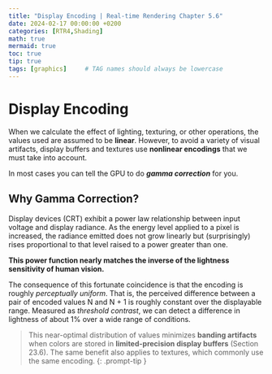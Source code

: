 ```yaml
---
title: "Display Encoding | Real-time Rendering Chapter 5.6"
date: 2024-02-17 00:00:00 +0200
categories: [RTR4,Shading]
math: true
mermaid: true
toc: true
tip: true
tags: [graphics]     # TAG names should always be lowercase
---
```

# Display Encoding
When we calculate the effect of lighting, texturing, or other operations, the values used are assumed to be **linear**.
However, to avoid a variety of visual artifacts, display buffers and textures use **nonlinear encodings** that we must take into account.

In most cases you can tell the GPU to do ***gamma correction*** for you.

## Why Gamma Correction?
Display devices (CRT) exhibit a power law relationship between input voltage and display radiance. As the energy level applied to a pixel is increased, the radiance emitted does not grow linearly but (surprisingly) rises proportional to that level raised to a power greater than one.

**This power function nearly matches the inverse of the lightness sensitivity of human vision.**

The consequence of this fortunate coincidence is that the encoding is roughly *perceptually uniform*. That is, the perceived difference between a pair of encoded values N and N + 1 is roughly constant over the displayable range. Measured as *threshold contrast*, we can detect a difference in lightness of about 1% over a wide range of conditions. 

> This near-optimal distribution of values minimizes **banding artifacts** when colors are stored in **limited-precision display buffers** (Section 23.6). The same benefit also applies to textures, which commonly use the same encoding.
{: .prompt-tip }